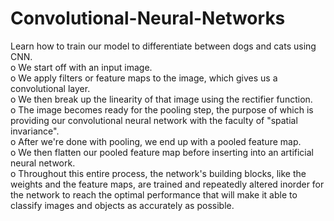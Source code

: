 # Convolutional-Neural-Networks
Learn how to train our model to differentiate between dogs and cats using CNN.
<br>o We start off with an input image.
<br>o We apply filters or feature maps to the image, which gives us a convolutional layer.
<br>o We then break up the linearity of that image using the rectifier function.
<br>o The image becomes ready for the pooling step, the purpose of which is providing our convolutional neural network with the faculty of "spatial invariance".
<br>o After we're done with pooling, we end up with a pooled feature map.
<br>o We then flatten our pooled feature map before inserting into an artificial neural network.
<br>o Throughout this entire process, the network's building blocks, like the weights and the feature maps, are trained and repeatedly altered in</t>order for the network to reach           the optimal performance that will make it able to classify images and objects as accurately as possible.
